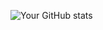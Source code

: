 ![Your GitHub stats](https://github-readme-stats.vercel.app/api?username=hvaezapp&show_icons=true&include_all_commits=true&theme=buefy&hide_border=true)
